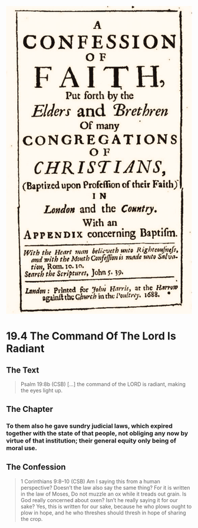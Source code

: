 <img class="intro-right" src="art-1689.png">

# 19.4 The Command Of The Lord Is Radiant

## The Text

>Psalm 19:8b (CSB) [...] the command of the LORD is radiant, making the eyes light up.

## The Chapter

### To them also he gave sundry judicial laws, which expired together with the state of that people, not obliging any now by virtue of that institution; their general equity only being of moral use.

## The Confession

>1 Corinthians 9:8–10 (CSB) Am I saying this from a human perspective? Doesn’t the law also say the same thing? For it is written in the law of Moses, Do not muzzle an ox while it treads out grain. Is God really concerned about oxen? Isn’t he really saying it for our sake? Yes, this is written for our sake, because he who plows ought to plow in hope, and he who threshes should thresh in hope of sharing the crop.
